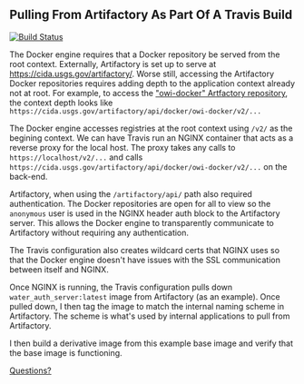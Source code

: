 ## Pulling From Artifactory As Part Of A Travis Build

[![Build Status](https://travis-ci.org/USGS-CIDA/docker-artifactory-pull-example.svg?branch=master)](https://travis-ci.org/USGS-CIDA/docker-artifactory-pull-example)

The Docker engine requires that a Docker repository be served from the root context.
Externally, Artifactory is set up to serve at https://cida.usgs.gov/artifactory/.
Worse still, accessing the Artifactory Docker repositories requires adding depth
to the application context already not at root. For example, to access the ["owi-docker"
Artfactory repository](https://cida.usgs.gov/artifactory/webapp/#/artifacts/browse/tree/General/owi-docker), the context depth looks like `https://cida.usgs.gov/artifactory/api/docker/owi-docker/v2/...`

The Docker engine accesses registries at the root context using `/v2/` as the begining context.  We can have Travis run an NGINX container that acts as a reverse proxy for the local host. The proxy takes any calls to `https://localhost/v2/...` and calls  `https://cida.usgs.gov/artifactory/api/docker/owi-docker/v2/...` on the back-end.

Artifactory, when using the `/artifactory/api/` path also required authentication. The Docker repositories are open for all to view so the `anonymous` user is used in the NGINX header auth block to the Artifactory server. This allows the Docker engine to transparently communicate to Artifactory without requiring any authentication.

The Travis configuration also creates wildcard certs that NGINX uses so that the Docker engine doesn't have issues with the SSL communication between itself and NGINX.

Once NGINX is running, the Travis configuration pulls down `water_auth_server:latest` image from Artifactory (as an example). Once pulled down, I then tag the image to match the internal naming scheme in Artifactory. The scheme is what's used by internal applications to pull from Artifactory.

I then build a derivative image from this example base image and verify that the base image is functioning.

[Questions?](mailto:isuftin@usgs.gov)  
